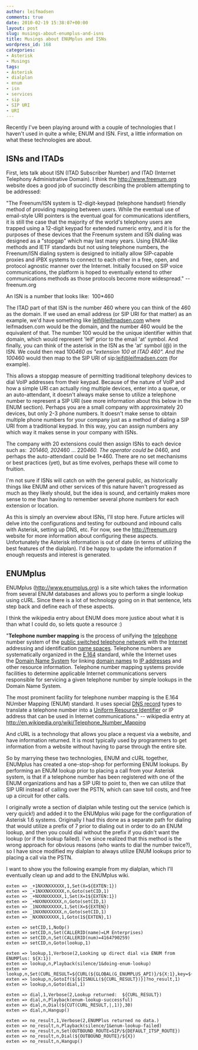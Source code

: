 ```yaml
---
author: leifmadsen
comments: true
date: 2010-02-19 15:38:07+00:00
layout: post
slug: musings-about-enumplus-and-isns
title: Musings about ENUMplus and ISNs
wordpress_id: 168
categories:
- Asterisk
- Musings
tags:
- Asterisk
- dialplan
- enum
- isn
- services
- sip
- SIP URI
- URI
---
```


Recently I've been playing around with a couple of technologies that I haven't used in quite a while; ENUM and ISN. First, a little information on what these technologies are about.


## ISNs and ITADs


First, lets talk about ISN (ITAD Subscriber Number) and ITAD (Internet Telephony Administrative Domain). I think the http://www.freenum.org website does a good job of succinctly describing the problem attempting to be addressed:

"The Freenum/ISN system is 12-digit-keypad (telephone handset) friendly method of providing mapping between users. While the eventual use of email-style URI pointers is the eventual goal for communications identifiers, it is still the case that the majority of the world's telephony users are trapped using a 12-digit keypad for extended numeric entry, and it is for the purposes of these devices that the Freenum system and ISN dialing was designed as a "stopgap" which may last many years. Using ENUM-like methods and IETF standards but not using telephone numbers, the Freenum/ISN dialing system is designed to initially allow SIP-capable proxies and iPBX systems to connect to each other in a free, open, and protocol agnostic manner over the Internet. Initially focused on SIP voice communications, the platform is hoped to eventually extend to other communications methods as those protocols become more widespread." -- freenum.org

An ISN is a number that looks like:  100*460

The ITAD part of that ISN is the number 460 where you can think of the 460 as the domain. If we used an email address (or SIP URI for that matter) as an example, we'd have something like leif@leifmadsen.com where leifmadsen.com would be the domain, and the number 460 would be the equivalent of that. The number 100 would be the unique identifier within that domain, which would represent 'leif' prior to the email 'at' symbol. And finally, you can think of the asterisk in the ISN as the 'at' symbol (@) in the ISN. We could then read 100*460 as "extension 100 at ITAD 460". And the 100*460 would then map to the SIP URI of sip:leif@leifmadsen.com (for example).

This allows a stopgap measure of permitting traditional telephony devices to dial VoIP addresses from their keypad. Because of the nature of VoIP and how a simple URI can actually ring multiple devices, enter into a queue, or an auto-attendant, it doesn't always make sense to utilize a telephone number to represent a SIP URI (see more information about this below in the ENUM section). Perhaps you are a small company with approximately 20 devices, but only 2-3 phone numbers. It doesn't make sense to obtain multiple phone numbers for your company just as a method of dialing a SIP URI from a traditional keypad. In this way, you can assign numbers any which way it makes sense in your company with ISNs.

The company with 20 extensions could then assign ISNs to each device such as:  201*460, 202*460 ... 220*460. The operator could be 0*460, and perhaps the auto-attendant could be 1*460. There are no set mechanisms or best practices (yet), but as time evolves, perhaps these will come to fruition.

I'm not sure if ISNs will catch on with the general public, as historically things like ENUM and other services of this nature haven't progressed as much as they likely should, but the idea is sound, and certainly makes more sense to me than having to remember several phone numbers for each extension or location.

As this is simply an overview about ISNs, I'll stop here. Future articles will delve into the configurations and testing for outbound and inbound calls with Asterisk, setting up DNS, etc. For now, see the http://freenum.org website for more information about configuring these aspects. Unfortunately the Asterisk information is out of date (in terms of utilizing the best features of the dialplan). I'd be happy to update the information if enough requests and interest is generated.


## ENUMplus


ENUMplus (http://www.enumplus.org) is a site which takes the information from several ENUM databases and allows you to perform a single lookup using cURL. Since there is a lot of technology going on in that sentence, lets step back and define each of these aspects.

I think the wikipedia entry about ENUM does more justice about what it is than what I could do, so lets quote a resource :)

"**Telephone number mapping** is the process of unifying the [telephone](/wiki/Telephone) number system of the [public switched telephone network](/wiki/Public_switched_telephone_network) with the [Internet](/wiki/Internet) addressing and identification [name spaces](/wiki/Name_space). Telephone numbers are systematically organized in the [E.164](/wiki/E.164) standard, while the Internet uses the [Domain Name System](/wiki/Domain_Name_System) for linking [domain names](/wiki/Domain_name) to [IP addresses](/wiki/IP_address) and other resource information. Telephone number mapping systems provide facilities to determine applicable Internet communications servers responsible for servicing a given telephone number by simple lookups in the Domain Name System.

The most prominent facility for telephone number mapping is the E.164 NUmber Mapping (ENUM) standard. It uses special [DNS record](/wiki/DNS_record) types to translate a telephone number into a [Uniform Resource Identifier](/wiki/Uniform_Resource_Identifier) or IP address that can be used in Internet communications." -- wikipedia entry at http://en.wikipedia.org/wiki/Telephone_Number_Mapping

And cURL is a technology that allows you place a request via a website, and have information returned. It is most typically used by programmers to get information from a website without having to parse through the entire site.

So by marrying these two technologies, ENUM and cURL together, ENUMplus has created a one-stop-shop for performing ENUM lookups. By performing an ENUM lookup prior to placing a call from your Asterisk system, is that if a telephone number has been registered with one of the ENUM organizations and has a SIP URI to point to, then we can utilize that SIP URI instead of calling over the PSTN, which can save toll costs, and free up a circuit for other calls.

I originally wrote a section of dialplan while testing out the service (which is very quick!) and added it to the ENUMplus wiki page for the configuration of Asterisk 1.6 systems. Originally I had this done as a separate path for dialing that would utilize a prefix of 7 prior to dialing out in order to do an ENUM lookup, and then you could dial without the prefix if you didn't want the lookup (or if the lookup failed). I've since realized that this method is the wrong approach for obvious reasons (who wants to dial the number twice?), so I have since modified my dialplan to always utilize ENUM lookups prior to placing a call via the PSTN.

I want to show you the following example from my dialplan, which I'll eventually clean up and add to the ENUMplus wiki.

```
exten => _+1NXXNXXXXXX,1,Set(X=${EXTEN:1})
exten => _+1NXXNXXXXXX,n,Goto(setCID,1)
exten => _+NXXNXXXXXX,1,Set(X=1${EXTEN:1})
exten => _+NXXNXXXXXX,n,Goto(setCID,1)
exten => _1NXXNXXXXXX,1,Set(X=${EXTEN})
exten => _1NXXNXXXXXX,n,Goto(setCID,1)
exten => _NXXNXXXXXX,1,Goto(1${EXTEN},1)

exten => setCID,1,NoOp()
exten => setCID,n,Set(CALLERID(name)=LM Enterprises)
exten => setCID,n,Set(CALLERID(num)=4164790259)
exten => setCID,n,Goto(lookup,1)

exten => lookup,1,Verbose(2,Looking up direct dial via ENUM from ENUMPlus: ${X:1})
exten => lookup,n,Playback(silence/1&doing-enum-lookup)
exten => lookup,n,Set(CURL_RESULT=${CURL(${GLOBAL(G_ENUMPLUS_API)}/${X:1},key=${GLOBAL(G_ENUMPLUS_KEY)})})
exten => lookup,n,GotoIf($[${ISNULL(${CURL_RESULT})}]?no_result,1)
exten => lookup,n,Goto(dial,1)

exten => dial,1,Verbose(2,Lookup returned:  ${CURL_RESULT})
exten => dial,n,Playback(enum-lookup-successful)
exten => dial,n,Dial(${CUT(CURL_RESULT,|,1)},30)
exten => dial,n,Hangup()

exten => no_result,1,Verbose(2,ENUMPlus returned no data.)
exten => no_result,n,Playback(silence/1&enum-lookup-failed)
exten => no_result,n,Set(OUTBOUND_ROUTE=SIP/${DEFAULT_ITSP_ROUTE})
exten => no_result,n,Dial(${OUTBOUND_ROUTE}/${X})
exten => no_result,n,Hangup()
```
